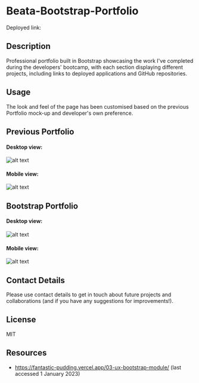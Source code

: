 # Beata-Bootstrap-Portfolio
Deployed link: 

## Description 
Professional portfolio built in Bootstrap showcasing the work I've completed during the developers' bootcamp, with each section displaying different projects, including links to deployed applications and GitHub repositories.

## Usage
The look and feel of the page has been customised based on the previous Portfolio mock-up and developer's own preference.

## Previous Portfolio
#### Desktop view:
![alt text](images/screenshot.png)

#### Mobile view:
![alt text](images/screenshot-2.png)

## Bootstrap Portfolio
#### Desktop view:
![alt text](images/screenshot-bootstrap.png)

#### Mobile view:
![alt text](images/screenshot-bootstrap-mobile.png)


## Contact Details
Please use contact details to get in touch about future projects and collaborations (and if you have any suggestions for improvements!).

## License 
MIT

## Resources 
- https://fantastic-pudding.vercel.app/03-ux-bootstrap-module/ (last accessed 1 January 2023)